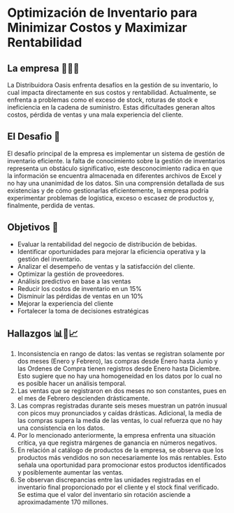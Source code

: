 # Optimización de Inventario para Minimizar Costos y Maximizar Rentabilidad

<h2>La empresa 🍻🍾🍺</h2>  
La Distribuidora Oasis enfrenta desafíos en la gestión de su inventario, lo cual impacta directamente en sus costos y rentabilidad. Actualmente, se enfrenta a problemas como el exceso de stock, roturas de stock e ineficiencia en la cadena de suministro. Estas dificultades generan altos costos, pérdida de ventas y una mala experiencia del cliente.

<h2>El Desafio 🚀</h2>   

El desafío principal de la empresa es implementar un sistema de gestión de inventario eficiente. la falta de conocimiento sobre la gestión de inventarios representa un obstáculo significativo, este desconocimiento radica en que la información se encuentra almacenada en diferentes archivos de Excel y no hay una unanimidad de los datos. Sin una comprensión detallada de sus existencias y de cómo gestionarlas eficientemente, la empresa podría experimentar problemas de logística, exceso o escasez de productos y, finalmente, perdida de ventas.

<h2>Objetivos 🎯</h2> 

* Evaluar la rentabilidad del negocio de distribución de bebidas.
* Identificar oportunidades para mejorar la eficiencia operativa y la gestión del inventario.
* Analizar el desempeño de ventas y la satisfacción del cliente.
* Optimizar la gestión de proveedores.
* Análisis predictivo en base a las ventas
* Reducir los costos de inventario en un 15%
* Disminuir las pérdidas de ventas en un 10%
* Mejorar la experiencia del cliente
* Fortalecer la toma de decisiones estratégicas

<h2>Hallazgos 📊📄📈</h2> 

1. Inconsistencia en rango de datos: las ventas se registran solamente por dos meses (Enero y Febrero), las compras desde Enero hasta Junio y las Ordenes de Compra tienen registros desde Enero hasta Diciembre. Esto sugiere que no hay una homogeneidad en los datos por lo cual no es posible hacer un análisis temporal.
2. Las ventas que se registraron en dos meses no son constantes, pues en el mes de Febrero descienden drásticamente.
3. Las compras registradas durante seis meses muestran un patrón inusual con picos muy pronunciados y caídas drásticas. Adicional, la media de las compras supera la media de las ventas, lo cual refuerza que no hay una consistencia en los datos.
4. Por lo mencionado anteriormente, la empresa enfrenta una situación crítica, ya que registra márgenes de ganancia en números negativos.
5. En relación al catálogo de productos de la empresa, se observa que los productos más vendidos no son necesariamente los más rentables. Esto señala una oportunidad para promocionar estos productos identificados y posiblemente aumentar las ventas.
6. Se observan discrepancias entre las unidades registradas en el inventario final proporcionado por el cliente y el stock final verificado. Se estima que el valor del inventario sin rotación asciende a aproximadamente 170 millones.
